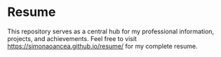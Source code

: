 # Resume
This repository serves as a central hub for my professional information, projects, and achievements.
Feel free to visit https://simonaoancea.github.io/resume/ for my complete resume.

